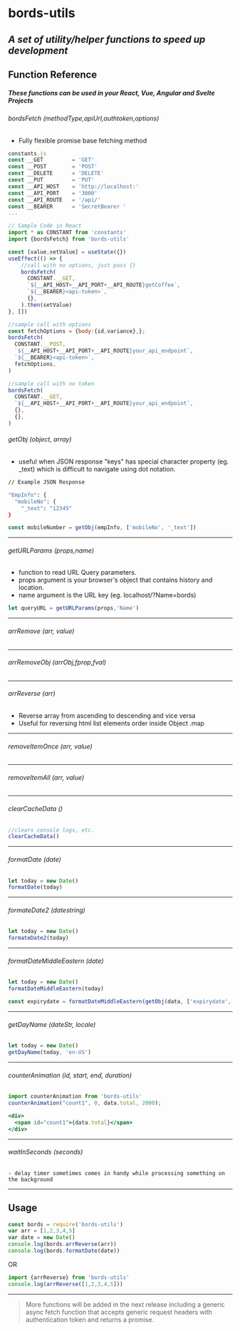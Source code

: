 # bords-utils
## _A set of utility/helper functions to speed up development_

## Function Reference

##### _These functions can be used in your React, Vue, Angular and Svelte Projects_

###### bordsFetch (methodType,apiUrl,authtoken,options) 
  - Fully flexible promise base fetching method

  ```jsx
  constants.js
  const __GET         = 'GET'
  const __POST        = 'POST'
  const __DELETE      = 'DELETE'
  const __PUT         = 'PUT'
  const __API_HOST    = 'http://localhost:'
  const __API_PORT    = '3000'
  const __API_ROUTE   = '/api/'
  const __BEARER      = 'SecretBearer '
  ...

  // Sample Code in React
  import * as CONSTANT from 'constants'
  import {bordsFetch} from 'bords-utils'

  const [value,setValue] = useState({})
  useEffect(() => {
      //call with no options, just pass {}
      bordsFetch(
        CONSTANT.__GET,
        `${__API_HOST+__API_PORT+__API_ROUTE}getCoffee`,
        `${__BEARER}<api-token>`,
        {},
      ).then(setValue)
  }, [])

  //sample call with options
  const fetchOptions = {body:{id,variance},};
  bordsFetch(
    CONSTANT.__POST,
    `${__API_HOST+__API_PORT+__API_ROUTE}your_api_endpoint`,
    `${__BEARER}<api-token>`,
    fetchOptions,
  )
  
  //sample call with no token
  bordsFetch(
    CONSTANT.__GET,
    `${__API_HOST+__API_PORT+__API_ROUTE}your_api_endpoint`,
    {},
    {},
  )
  ```

###### getObj (object, array) 
  - useful when JSON response "keys" has special character property (eg. _text) which is difficult to navigate using dot notation. 
  
  ```sh
  // Example JSON Response
  
  "EmpInfo": {
    "mobileNo": {
      "_text": "12345"
  }
  ```
  ```jsx
  const mobileNumber = getObj(empInfo, ['mobileNo', '_text'])
  ```
---
###### getURLParams (props,name)
  - function to read URL Query parameters. 
  - props argument is your browser's object that contains history and location.
  - name argument is the URL key (eg. localhost/?Name=bords)
  
  ```jsx
  let queryURL = getURLParams(props,'Name') 
  ```
---
###### arrRemove (arr, value)
---
###### arrRemoveObj (arrObj,fprop,fval)
---
###### arrReverse (arr)
  - Reverse array from ascending to descending and vice versa
  - Useful for reversing html list elements order inside Object .map
---
###### removeItemOnce (arr, value) 
---
###### removeItemAll (arr, value)
---
###### clearCacheData ()
  ```jsx
  //clears console logs, etc.
  clearCacheData()
  ```
---
###### formatDate (date)
  ```jsx
  let today = new Date()
  formatDate(today)
  ```
---
###### formateDate2 (datestring)
  ```jsx
  let today = new Date()
  formateDate2(today)
  ```
---
###### formatDateMiddleEastern (date)
  ```jsx
  let today = new Date()
  formatDateMiddleEastern(today)

  const expirydate = formatDateMiddleEastern(getObj(data, ['expirydate', '_text']));
  ```
---
###### getDayName (dateStr, locale)
  ```jsx
  let today = new Date()
  getDayName(today, 'en-US')
  ```
---
###### counterAnimation (id, start, end, duration)
  ```jsx
  import counterAnimation from 'bords-utils'
  counterAnimation("count1", 0, data.total, 2000);

  <div>
    <span id="count1">{data.total}</span>
  </div>
  ```
---
###### waitInSeconds (seconds)
    - delay timer sometimes comes in handy while processing something on the background
---
## Usage
  ```jsx
  const bords = require('bords-utils')
  var arr = [1,2,3,4,5]
  var date = new Date()
  console.log(bords.arrReverse(arr))
  console.log(bords.formatDate(date))
  ```
  OR
  ```jsx
  import {arrReverse} from 'bords-utils'
  console.log(arrReverse([1,2,3,4,5]))
  ```
---
> More functions will be added in the next release
> including a generic async fetch function that accepts
> generic request headers with authentication token
> and returns a promise.
